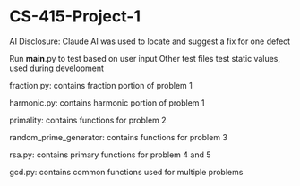 ﻿# CS-415-Project-1

AI Disclosure: Claude AI was used to locate and suggest a fix for one defect

Run __main__.py to test based on user input
Other test files test static values, used during development

fraction.py: contains fraction portion of problem 1

harmonic.py: contains harmonic portion of problem 1

primality: contains functions for problem 2

random_prime_generator: contains functions for problem 3

rsa.py: contains primary functions for problem 4 and 5

gcd.py: contains common functions used for multiple problems



